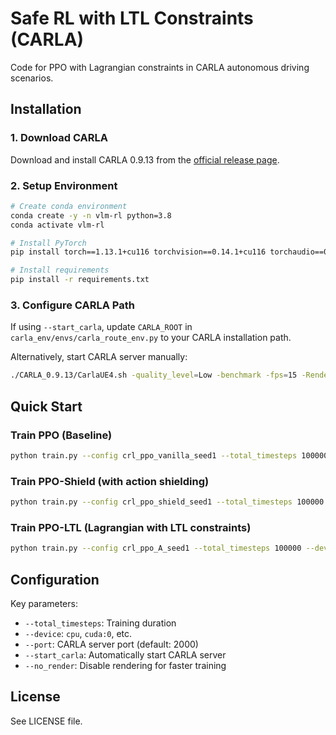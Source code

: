 # Safe RL with LTL Constraints (CARLA)

Code for PPO with Lagrangian constraints in CARLA autonomous driving scenarios.

## Installation

### 1. Download CARLA

Download and install CARLA 0.9.13 from the [official release page](https://github.com/carla-simulator/carla/releases/tag/0.9.13).

### 2. Setup Environment

```bash
# Create conda environment
conda create -y -n vlm-rl python=3.8
conda activate vlm-rl

# Install PyTorch
pip install torch==1.13.1+cu116 torchvision==0.14.1+cu116 torchaudio==0.13.1 --extra-index-url https://download.pytorch.org/whl/cu116

# Install requirements
pip install -r requirements.txt
```

### 3. Configure CARLA Path

If using `--start_carla`, update `CARLA_ROOT` in `carla_env/envs/carla_route_env.py` to your CARLA installation path.

Alternatively, start CARLA server manually:
```bash
./CARLA_0.9.13/CarlaUE4.sh -quality_level=Low -benchmark -fps=15 -RenderOffScreen -prefernvidia -carla-world-port=2000
```

## Quick Start

### Train PPO (Baseline)
```bash
python train.py --config crl_ppo_vanilla_seed1 --total_timesteps 1000000 --device cuda:0 --port 2000 --start_carla --no_render
```

### Train PPO-Shield (with action shielding)
```bash
python train.py --config crl_ppo_shield_seed1 --total_timesteps 100000 --device cuda:0 --port 2000 --start_carla --no_render
```

### Train PPO-LTL (Lagrangian with LTL constraints)
```bash
python train.py --config crl_ppo_A_seed1 --total_timesteps 100000 --device cuda:0 --port 2000 --start_carla --no_render
```

## Configuration

Key parameters:
- `--total_timesteps`: Training duration
- `--device`: `cpu`, `cuda:0`, etc.
- `--port`: CARLA server port (default: 2000)
- `--start_carla`: Automatically start CARLA server
- `--no_render`: Disable rendering for faster training

## License

See LICENSE file.

